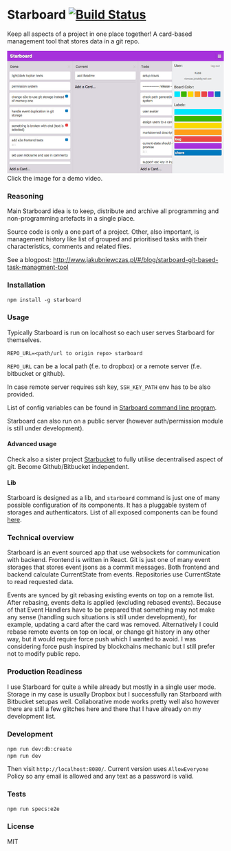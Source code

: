 Starboard [![Build Status](https://travis-ci.org/kubenstein/starboard.png?branch=master)](https://travis-ci.org/kubenstein/starboard)
=============

Keep all aspects of a project in one place together! A card-based management tool that stores data in a git repo.

[![Starboard Screenshot](https://github.com/kubenstein/starboard/blob/master/starboard-screenshot.jpg)](https://vimeo.com/221797050)
Click the image for a demo video.

### Reasoning

Main Starboard idea is to keep, distribute and archive all programming and non-programming artefacts in a single place.

Source code is only a one part of a project. Other, also important, is management history like list of grouped and prioritised tasks with their characteristics, comments and related files.

See a blogpost: http://www.jakubniewczas.pl/#/blog/starboard-git-based-task-managment-tool


### Installation

```
npm install -g starboard
```


### Usage

Typically Starboard is run on localhost so each user serves Starboard for themselves.

```
REPO_URL=<path/url to origin repo> starboard
```

`REPO_URL` can be a local path (f.e. to dropbox) or a remote server (f.e. bitbucket or github).

In case remote server requires ssh key, `SSH_KEY_PATH` env has to be also provided.

List of config variables can be found in [Starboard command line program](https://github.com/kubenstein/starboard/blob/master/bin/starboard).

Starboard can also run on a public server (however auth/permission module is still under development).

#### Advanced usage
Check also a sister project [Starbucket](https://github.com/kubenstein/starbucket) to fully utilise decentralised aspect of git. Become Github/Bitbucket independent.

#### Lib

Starboard is designed as a lib, and `starboard` command is just one of many possible configuration of its components. It has a pluggable system of storages and authenticators. List of all exposed components can be found [here](https://github.com/kubenstein/starboard/blob/master/src/lib.js).

### Technical overview
Starboard is an event sourced app that use websockets for communication with backend. Frontend is written in React. Git is just one of many event storages that stores event jsons as a commit messages. Both frontend and backend calculate CurrentState from events. Repositories use CurrentState to read requested data.

Events are synced by git rebasing existing events on top on a remote list. After rebasing, events delta is applied (excluding rebased events). Because of that Event Handlers have to be prepared that something may not make any sense (handling such situations is still under development), for example, updating a card after the card was removed. Alternatively I could rebase remote events on top on local, or change git history in any other way, but it would require force push which I wanted to avoid. I was considering force push inspired by blockchains mechanic but I still prefer not to modify public repo.

### Production Readiness
I use Starboard for quite a while already but mostly in a single user mode. Storage in my case is usually Dropbox but I successfully ran Starboard with Bitbucket setupas well. Collaborative mode works pretty well also however there are still a few glitches here and there that I have already on my development list.

### Development

```
npm run dev:db:create
npm run dev
```
Then visit `http://localhost:8080/`.
Current version uses `AllowEveryone` Policy so any email is allowed and any text as a password is valid.


### Tests

```
npm run specs:e2e
```

### License
MIT
